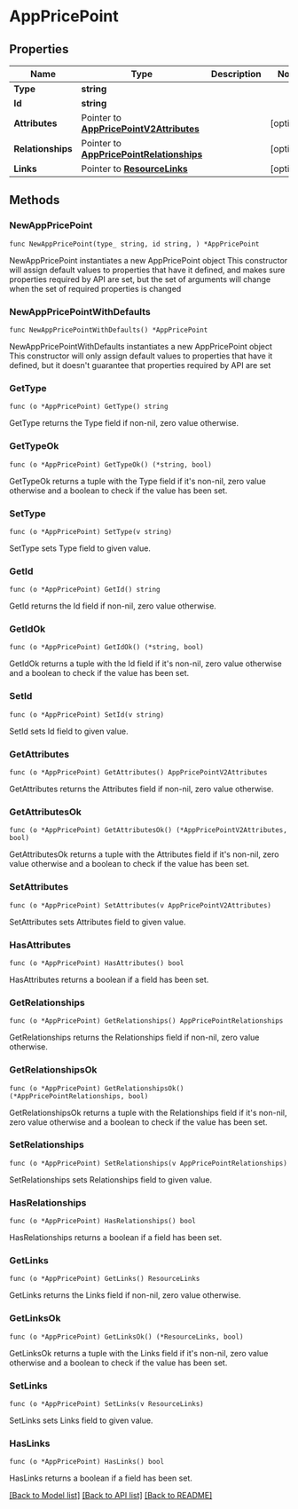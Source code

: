 # AppPricePoint

## Properties

Name | Type | Description | Notes
------------ | ------------- | ------------- | -------------
**Type** | **string** |  | 
**Id** | **string** |  | 
**Attributes** | Pointer to [**AppPricePointV2Attributes**](AppPricePointV2Attributes.md) |  | [optional] 
**Relationships** | Pointer to [**AppPricePointRelationships**](AppPricePointRelationships.md) |  | [optional] 
**Links** | Pointer to [**ResourceLinks**](ResourceLinks.md) |  | [optional] 

## Methods

### NewAppPricePoint

`func NewAppPricePoint(type_ string, id string, ) *AppPricePoint`

NewAppPricePoint instantiates a new AppPricePoint object
This constructor will assign default values to properties that have it defined,
and makes sure properties required by API are set, but the set of arguments
will change when the set of required properties is changed

### NewAppPricePointWithDefaults

`func NewAppPricePointWithDefaults() *AppPricePoint`

NewAppPricePointWithDefaults instantiates a new AppPricePoint object
This constructor will only assign default values to properties that have it defined,
but it doesn't guarantee that properties required by API are set

### GetType

`func (o *AppPricePoint) GetType() string`

GetType returns the Type field if non-nil, zero value otherwise.

### GetTypeOk

`func (o *AppPricePoint) GetTypeOk() (*string, bool)`

GetTypeOk returns a tuple with the Type field if it's non-nil, zero value otherwise
and a boolean to check if the value has been set.

### SetType

`func (o *AppPricePoint) SetType(v string)`

SetType sets Type field to given value.


### GetId

`func (o *AppPricePoint) GetId() string`

GetId returns the Id field if non-nil, zero value otherwise.

### GetIdOk

`func (o *AppPricePoint) GetIdOk() (*string, bool)`

GetIdOk returns a tuple with the Id field if it's non-nil, zero value otherwise
and a boolean to check if the value has been set.

### SetId

`func (o *AppPricePoint) SetId(v string)`

SetId sets Id field to given value.


### GetAttributes

`func (o *AppPricePoint) GetAttributes() AppPricePointV2Attributes`

GetAttributes returns the Attributes field if non-nil, zero value otherwise.

### GetAttributesOk

`func (o *AppPricePoint) GetAttributesOk() (*AppPricePointV2Attributes, bool)`

GetAttributesOk returns a tuple with the Attributes field if it's non-nil, zero value otherwise
and a boolean to check if the value has been set.

### SetAttributes

`func (o *AppPricePoint) SetAttributes(v AppPricePointV2Attributes)`

SetAttributes sets Attributes field to given value.

### HasAttributes

`func (o *AppPricePoint) HasAttributes() bool`

HasAttributes returns a boolean if a field has been set.

### GetRelationships

`func (o *AppPricePoint) GetRelationships() AppPricePointRelationships`

GetRelationships returns the Relationships field if non-nil, zero value otherwise.

### GetRelationshipsOk

`func (o *AppPricePoint) GetRelationshipsOk() (*AppPricePointRelationships, bool)`

GetRelationshipsOk returns a tuple with the Relationships field if it's non-nil, zero value otherwise
and a boolean to check if the value has been set.

### SetRelationships

`func (o *AppPricePoint) SetRelationships(v AppPricePointRelationships)`

SetRelationships sets Relationships field to given value.

### HasRelationships

`func (o *AppPricePoint) HasRelationships() bool`

HasRelationships returns a boolean if a field has been set.

### GetLinks

`func (o *AppPricePoint) GetLinks() ResourceLinks`

GetLinks returns the Links field if non-nil, zero value otherwise.

### GetLinksOk

`func (o *AppPricePoint) GetLinksOk() (*ResourceLinks, bool)`

GetLinksOk returns a tuple with the Links field if it's non-nil, zero value otherwise
and a boolean to check if the value has been set.

### SetLinks

`func (o *AppPricePoint) SetLinks(v ResourceLinks)`

SetLinks sets Links field to given value.

### HasLinks

`func (o *AppPricePoint) HasLinks() bool`

HasLinks returns a boolean if a field has been set.


[[Back to Model list]](../README.md#documentation-for-models) [[Back to API list]](../README.md#documentation-for-api-endpoints) [[Back to README]](../README.md)


